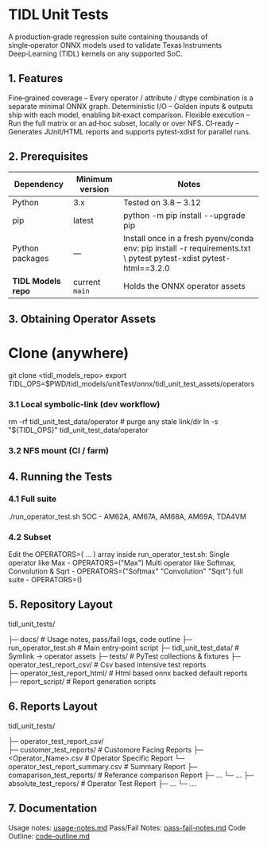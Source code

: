 # TIDL Unit Tests
A production‑grade regression suite containing thousands of single‑operator ONNX models used to validate Texas Instruments Deep‑Learning (TIDL) kernels on any supported SoC.

## 1. Features
Fine‑grained coverage – Every operator / attribute / dtype combination is a separate minimal ONNX graph.
Deterministic I/O – Golden inputs & outputs ship with each model, enabling bit‑exact comparison.
Flexible execution – Run the full matrix or an ad‑hoc subset, locally or over NFS.
CI‑ready – Generates JUnit/HTML reports and supports pytest-xdist for parallel runs.

## 2. Prerequisites
| Dependency               | Minimum version | Notes |
|------------              |-----------------|-------|
| Python                   | 3.x             | Tested on 3.8 – 3.12 |
| pip                      | latest          | python -m pip install --upgrade pip |
| Python packages          | —               | Install once in a fresh pyenv/conda env: pip install -r requirements.txt \ pytest pytest-xdist pytest-html==3.2.0 |
| **TIDL Models repo**     | current `main`  | Holds the ONNX operator assets |

## 3. Obtaining Operator Assets
<!-- ```bash -->
# Clone (anywhere)
git clone <tidl_models_repo>
export TIDL_OPS=$PWD/tidl_models/unitTest/onnx/tidl_unit_test_assets/operators

### 3.1 Local symbolic‑link (dev workflow)
rm -rf tidl_unit_test_data/operator          # purge any stale link/dir
ln -s "${TIDL_OPS}" tidl_unit_test_data/operator

### 3.2 NFS mount (CI / farm)

## 4. Running the Tests

### 4.1 Full suite
./run_operator_test.sh <SOC>
SOC - AM62A, AM67A, AM68A, AM69A, TDA4VM 

### 4.2 Subset
Edit the OPERATORS=( … ) array inside run_operator_test.sh:
Single operator like Max - OPERATORS=("Max")
Multi operator like Softmax, Convolution & Sqrt - OPERATORS=("Softmax" "Convolution" "Sqrt")
full suite - OPERATORS=()

## 5. Repository Layout
tidl_unit_tests/

├─ docs/                        # Usage notes, pass/fail logs, code outline
├─ run_operator_test.sh         # Main entry‑point script
├─ tidl_unit_test_data/         # Symlink → operator assets
├─ tests/                       # PyTest collections & fixtures
├─ operator_test_report_csv/    # Csv based intensive test reports    
├─ operator_test_report_html/   # Html based onnx backed default reports
├─ report_script/               # Report generation scripts

## 6. Reports Layout
tidl_unit_tests/

├─ operator_test_report_csv/    
    ├─ customer_test_reports/                   # Customore Facing Reports
        ├─ <Operator_Name>.csv                  # Operator Specific Report
        └─ operator_test_report_summary.csv     # Summary Report
    ├─ comaparison_test_reports/                # Referance comparison Report
        ├─ ...
        └─ ...
    ├─ absolute_test_repors/                    # Operator Test Report
        ├─ ...
        └─ ...

## 7. Documentation

Usage notes: [usage-notes.md](docs/usage-notes.md)
Pass/Fail Notes: [pass-fail-notes.md](docs/pass-fail-notes.md)
Code Outline: [code-outline.md](docs/code-outline.md)


